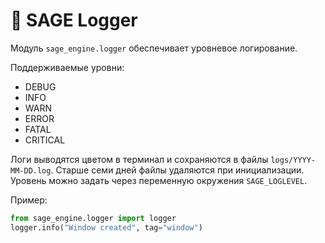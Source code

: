 # 📘 SAGE Logger

Модуль `sage_engine.logger` обеспечивает уровневое логирование.

Поддерживаемые уровни:
- DEBUG
- INFO
- WARN
- ERROR
- FATAL
- CRITICAL

Логи выводятся цветом в терминал и сохраняются в файлы `logs/YYYY-MM-DD.log`.
Старше семи дней файлы удаляются при инициализации.
Уровень можно задать через переменную окружения `SAGE_LOGLEVEL`.

Пример:
```python
from sage_engine.logger import logger
logger.info("Window created", tag="window")
```
